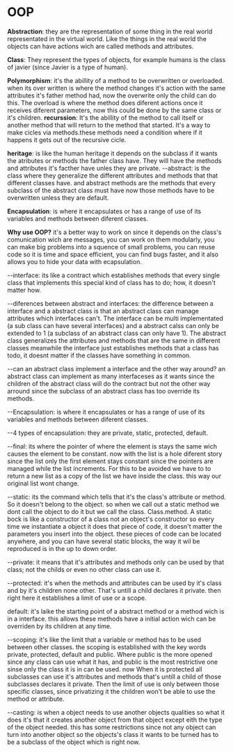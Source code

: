 # OOP
**Abstraction**: they are the representation of some thing in the real world representated in the virtual world. Like the things in the real world the objects can have actions wich are called methods and attributes.

**Class**: They represent the types of objects, for example humans is the class of javier (since Javier is a type of human).

**Polymorphism**: it's the abillity of a method to be overwritten or overloaded. when its over written is where the method changes it's action with the same attributes it's father method had, now the overwrite only the child can do this. The overload is where the method does diferent actions once it receives diferent parameters, now this could be done by the same class or it's children.
**recurssion**: It's the abillity of the method to call itself or another method that will return to the method that started. It's a way to make cicles via methods.these methods need a condition where if it happens it gets out of the recursive cicle.

**heritage**: is like the human heritage it depends on the subclass if it wants the atributes or methods the father class have. They will have the methods and attributes it's facther have unles they are private.
--abstract: is the class where they generalize the different attributes and methods that that different classes have. and abstract methods are the methods that every subclass of the abstract class must have now those methods have to be overwritten unless they are default.

**Encapsulation**: is where it encapsulates or has a range of use of its variables and methods between diferent classes.

**Why use OOP?** it's a better way to work on since it depends on the class's comunication wich are messages, you can work on them modularly, you can make big problems into a squence of small problems, you can reuse code so it is time and space efficient, you can find bugs faster, and it also allows you to hide your data with ecapsulation.

--interface: its like a contract which establishes methods that every single class that implements this special kind of class has to do; how, it doesn't matter how.

--diferences between abstract and interfaces: the difference between a interface and a abstract class is that an abstract class can manage attributes which interfaces can't. The interface can be multi implementated (a sub class can have several interfaces) and a abstract calss can only be extended to 1 (a subclass of an abstract class can only have 1). The abstract class generalizes the attributes and methods that are the same in different classes meanwhile the interface just establishes methods that a class has todo, it doesnt matter if the classes have something in common.

--can an abstract class implement a interface and the other way around? an abstract class can implement as many interfaceses as it wants since the children of the abstract class will do the contract but not the other way arround since the subclass of an abstract class has too override its methods.

--Encapsulation: is where it encapsulates or has a range of use of its variables and methods between diferent classes.

--4 types of encapsulation: they are private, static, protected, default.

--final: its where the pointer of where the element is stays the same wich causes the element to be constant. now with the list is a hole diferent story since the list only the first element stays constant since the pointers are managed while the list increments. For this to be avoided we have to to return a new list as a copy of the list we have inside the class. this way our original list wont change.

--static: its the command which tells that it's the class's attribute or method. So it doesn't belong to the object. so when we call out a static method we dont call the object to do it but we call the class. Class.method. A static bock is like a constructor of a class not an object's constructor so every time we instantiate a object it does that piece of code, it doesn't matter the parameters you insert into the object. these pieces of code can be located anywhere, and you can have several static blocks, the way it wil be reproduced is in the up to down order.

--private: it means that it's attributes and methods only can be used by that class; not the childs or even no other class can use it.

--protected: it's when the methods and attributes can be used by it's class and by it's children none other. That's untill a child declares it private. then right here it establishes a limit of use or a scope.

default: it's laike the starting point of a abstract method or a method wich is in a interface. this allows these methods have a initial action wich can be overriden by its children at any time.

--scoping: it's like the limit that a variable or method has to be used between other classes. the scoping is established with the key words private, protected, default and public. Where public is the more opened since any class can use what it has, and public is the most restrictive one sinse only the class it is in can be used. now When it is protected all subclasses can use it's attributes and methods that's untill a child of those subclasses declares it private. Then the limit of use is only between those specific classes, since privatizing it the children won't be able to use the method or attribute.

--casting: is when a object needs to use another objects qualities so what it does it's that it creates another object from that object except eith the type of the object needed. this has some restrictions since not any object can turn into another object so the objects's class it wants to be turned has to be a subclass of the object which is right now.


